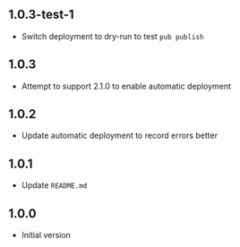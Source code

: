 ## 1.0.3-test-1

- Switch deployment to dry-run to test `pub publish`

## 1.0.3

- Attempt to support 2.1.0 to enable automatic deployment

## 1.0.2

- Update automatic deployment to record errors better

## 1.0.1

- Update `README.md`

## 1.0.0

- Initial version
